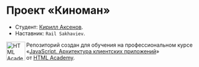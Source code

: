 # Проект «Киноман»

* Студент: [Кирилл Аксенов](https://up.htmlacademy.ru/ecmascript/16/user/1529119).
* Наставник: `Rail Sakhaviev`.

<a href="https://htmlacademy.ru/intensive/ecmascript"><img align="left" width="50" height="50" title="HTML Academy" src="https://up.htmlacademy.ru/static/img/intensive/ecmascript/logo-for-github.svg"></a>

Репозиторий создан для обучения на профессиональном курсе «[JavaScript. Архитектура клиентских приложений](https://htmlacademy.ru/intensive/ecmascript)» от [HTML Academy](https://htmlacademy.ru).

[check-image]: https://github.com/htmlacademy-ecmascript/1529119-cinemaddict-16/workflows/Project%20check/badge.svg?branch=master
[check-url]: https://github.com/htmlacademy-ecmascript/1529119-cinemaddict-16/actions
